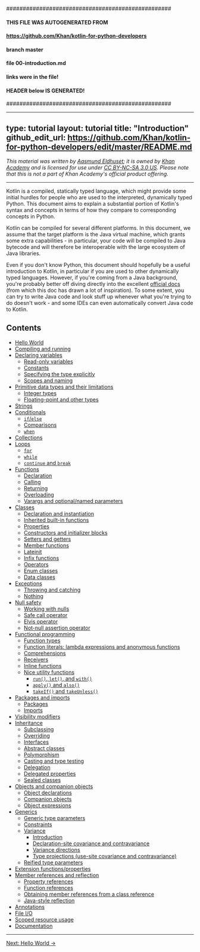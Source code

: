 ##################################################
#### THIS FILE WAS AUTOGENERATED FROM
#### https://github.com/Khan/kotlin-for-python-developers
#### branch master
#### file   00-introduction.md
#### links were in the file! 
#### HEADER below IS GENERATED! 
##################################################

---
type: tutorial 
layout: tutorial 
title: "Introduction"
github_edit_url: https://github.com/Khan/kotlin-for-python-developers/edit/master/README.md
---

_This material was written by [Aasmund Eldhuset](https://eldhuset.net/); it is owned by [Khan Academy](https://www.khanacademy.org/) and is licensed for use under [CC BY-NC-SA 3.0 US](https://creativecommons.org/licenses/by-nc-sa/3.0/us/). Please note that this is not a part of Khan Academy's official product offering._

---

Kotlin is a compiled, statically typed language, which might provide some initial hurdles for people who are used to the interpreted, dynamically typed Python. This document aims to explain a substantial portion of Kotlin's syntax and concepts in terms of how they compare to corresponding concepts in Python.

Kotlin can be compiled for several different platforms. In this document, we assume that the target platform is the Java virtual machine, which grants some extra capabilities - in particular, your code will be compiled to Java bytecode and will therefore be interoperable with the large ecosystem of Java libraries.

Even if you don't know Python, this document should hopefully be a useful introduction to Kotlin, in particular if you are used to other dynamically typed languages. However, if you're coming from a Java background, you're probably better off diving directly into the excellent [official docs](https://kotlinlang.org/docs/reference/) (from which this doc has drawn a lot of inspiration). To some extent, you can try to write Java code and look stuff up whenever what you're trying to do doesn't work - and some IDEs can even automatically convert Java code to Kotlin.


## Contents

* [Hello World](hello-world.html)
* [Compiling and running](compiling-and-running.html)
* [Declaring variables](declaring-variables.html)
    * [Read-only variables](declaring-variables.html#read-only-variables)
    * [Constants](declaring-variables.html#constants)
    * [Specifying the type explicitly](declaring-variables.html#specifying-the-type-explicitly)
    * [Scopes and naming](declaring-variables.html#scopes-and-naming)
* [Primitive data types and their limitations](primitive-data-types-and-their-limitations.html)
    * [Integer types](primitive-data-types-and-their-limitations.html#integer-types)
    * [Floating-point and other types](primitive-data-types-and-their-limitations.html#floating-point-and-other-types)
* [Strings](strings.html)
* [Conditionals](conditionals.html)
    * [`if`/`else`](conditionals.html#ifelse)
    * [Comparisons](conditionals.html#comparisons)
    * [`when`](conditionals.html#when)
* [Collections](collections.html)
* [Loops](loops.html)
    * [`for`](loops.html#for)
    * [`while`](loops.html#while)
    * [`continue` and `break`](loops.html#continue-and-break)
* [Functions](functions.html)
    * [Declaration](functions.html#declaration)
    * [Calling](functions.html#calling)
    * [Returning](functions.html#returning)
    * [Overloading](functions.html#overloading)
    * [Varargs and optional/named parameters](functions.html#varargs-and-optionalnamed-parameters)
* [Classes](classes.html)
    * [Declaration and instantiation](classes.html#declaration-and-instantiation)
    * [Inherited built-in functions](classes.html#inherited-built-in-functions)
    * [Properties](classes.html#properties)
    * [Constructors and initializer blocks](classes.html#constructors-and-initializer-blocks)
    * [Setters and getters](classes.html#setters-and-getters)
    * [Member functions](classes.html#member-functions)
    * [Lateinit](classes.html#lateinit)
    * [Infix functions](classes.html#infix-functions)
    * [Operators](classes.html#operators)
    * [Enum classes](classes.html#enum-classes)
    * [Data classes](classes.html#data-classes)
* [Exceptions](exceptions.html)
    * [Throwing and catching](exceptions.html#throwing-and-catching)
    * [Nothing](exceptions.html#nothing)
* [Null safety](null-safety.html)
    * [Working with nulls](null-safety.html#working-with-nulls)
    * [Safe call operator](null-safety.html#safe-call-operator)
    * [Elvis operator](null-safety.html#elvis-operator)
    * [Not-null assertion operator](null-safety.html#not-null-assertion-operator)
* [Functional programming](functional-programming.html)
    * [Function types](functional-programming.html#function-types)
    * [Function literals: lambda expressions and anonymous functions](functional-programming.html#function-literals-lambda-expressions-and-anonymous-functions)
    * [Comprehensions](functional-programming.html#comprehensions)
    * [Receivers](functional-programming.html#receivers)
    * [Inline functions](functional-programming.html#inline-functions)
    * [Nice utility functions](functional-programming.html#nice-utility-functions)
        * [`run()`, `let()`, and `with()`](functional-programming.html#run-let-and-with)
        * [`apply()` and `also()`](functional-programming.html#apply-and-also)
        * [`takeIf()` and `takeUnless()`](functional-programming.html#takeif-and-takeunless)
* [Packages and imports](packages-and-imports.html)
    * [Packages](packages-and-imports.html#packages)
    * [Imports](packages-and-imports.html#imports)
* [Visibility modifiers](visibility-modifiers.html)
* [Inheritance](inheritance.html)
    * [Subclassing](inheritance.html#subclassing)
    * [Overriding](inheritance.html#overriding)
    * [Interfaces](inheritance.html#interfaces)
    * [Abstract classes](inheritance.html#abstract-classes)
    * [Polymorphism](inheritance.html#polymorphism)
    * [Casting and type testing](inheritance.html#casting-and-type-testing)
    * [Delegation](inheritance.html#delegation)
    * [Delegated properties](inheritance.html#delegated-properties)
    * [Sealed classes](inheritance.html#sealed-classes)
* [Objects and companion objects](objects-and-companion-objects.html)
    * [Object declarations](objects-and-companion-objects.html#object-declarations)
    * [Companion objects](objects-and-companion-objects.html#companion-objects)
    * [Object expressions](objects-and-companion-objects.html#object-expressions)
* [Generics](generics.html)
    * [Generic type parameters](generics.html#generic-type-parameters)
    * [Constraints](generics.html#constraints)
    * [Variance](generics.html#variance)
        * [Introduction](generics.html#introduction)
        * [Declaration-site covariance and contravariance](generics.html#declaration-site-covariance-and-contravariance)
        * [Variance directions](generics.html#variance-directions)
        * [Type projections (use-site covariance and contravariance)](generics.html#type-projections-use-site-covariance-and-contravariance)
    * [Reified type parameters](generics.html#reified-type-parameters)
* [Extension functions/properties](extension-functionsproperties.html)
* [Member references and reflection](member-references-and-reflection.html)
    * [Property references](member-references-and-reflection.html#property-references)
    * [Function references](member-references-and-reflection.html#function-references)
    * [Obtaining member references from a class reference](member-references-and-reflection.html#obtaining-member-references-from-a-class-reference)
    * [Java-style reflection](member-references-and-reflection.html#java-style-reflection)
* [Annotations](annotations.html)
* [File I/O](file-io.html)
* [Scoped resource usage](scoped-resource-usage.html)
* [Documentation](documentation.html)




---

[Next: Hello World →](hello-world.html)
